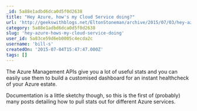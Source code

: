 ```yaml
---
_id: 5a88e1adbd6dca0d5f0d2638
title: "Hey Azure, how's my Cloud Service doing?"
url: 'http://geekswithblogs.net/EltonStoneman/archive/2015/07/03/hey-azure-hows-my-cloud-service-doing.aspx'
category: 5a88e1adbd6dca0d5f0d2638
slug: 'hey-azure-hows-my-cloud-service-doing'
user_id: 5a83ce59d6eb0005c4ecda2c
username: 'bill-s'
createdOn: '2015-07-04T15:47:47.000Z'
tags: []
---
```


The Azure Management APIs give you a lot of useful stats and you can easily use them to build a customised dashboard for an instant healthcheck of your Azure estate.

Documentation is a little sketchy though, so this is the first of (probably) many posts detailing how to pull stats out for different Azure services. 
